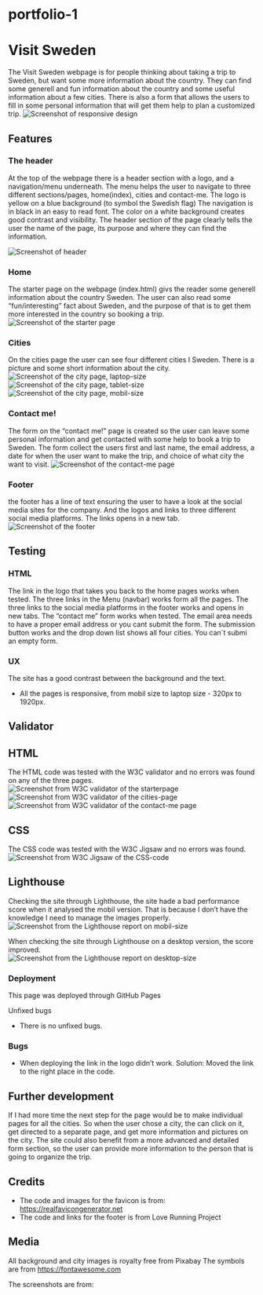 # portfolio-1
# Visit Sweden
The Visit Sweden webpage is for people thinking about taking a trip to Sweden, but want some more information about the country. They can find some generell and fun information about the country and some useful information about a few cities. There is also a form that allows the users to fill in some personal information that will get them help to plan a customized trip.
![Screenshot of responsive design](assets/readme-img/responsivedesign.png)

## Features
### The header
At the top of the webpage there is a header section with a logo, and a navigation/menu underneath. The menu helps the user to navigate to three different sections/pages, home(index), cities and contact-me. 
The logo is yellow on a blue background (to symbol the Swedish flag) 
The navigation is in black in an easy to read font. The color on a white background creates good contrast and visibility. 
The header section of the page clearly tells the user the name of the page, its purpose and where they can find the information. 

![Screenshot of header](assets/readme-img/header.png)

### Home
The starter page on the webpage (index.html) givs the reader some generell information about the country Sweden. The user can also read some “fun/interesting” fact about Sweden, and the purpose of that is to get them more interested in the country so booking a trip.  
![Screenshot of the starter page](assets/readme-img/home.png)

### Cities 
On the cities page the user can see four different cities I Sweden. There is a picture and some short information about the city. 
![Screenshot of the city page, laptop-size](assets/readme-img/cities-laptop.png)
![Screenshot of the city page, tablet-size](assets/readme-img/cities-tablet.png)
![Screenshot of the city page, mobil-size](assets/readme-img/cities-mobil.png)

### Contact me!
The form on the “contact me!” page is created so the user can leave some personal information and get contacted with some help to book a trip to Sweden. 
The form collect the users first and last name, the email address, a date for when the user want to make the trip, and choice of what city the want to visit. 
![Screenshot of the contact-me page](assets/readme-img/contact-me.png)

### Footer
the footer has a line of text ensuring the user to have a look at the social media sites for the company. And the logos and links to three different social media platforms. The links opens in a new tab. 
![Screenshot of the footer](assets/readme-img/footer.png)

## Testing
### HTML
The link in the logo that takes you back to the home pages works when tested. 
The three links in the Menu (navbar) works form all the pages. 
The three links to the social media platforms in the footer works and opens in new tabs. 
The “contact me” form works when tested. The email area needs to have a proper email address or you cant submit the form. The submission button works and the drop down list shows all four cities. You can´t submi an empty form.   

### UX 
The site has a good contrast between the background and the text.
- All the pages is responsive, from mobil size to laptop size - 320px to 1920px.

## Validator 
## HTML
The HTML code was tested with the W3C validator and no errors was found on any of the three pages. 
![Screenshot from W3C validator of the starterpage](assets/readme-img/validate-home.png)
![Screenshot from W3C validator of the cities-page](assets/readme-img/valindate-cities.png)
![Screenshot from W3C validator of the contact-me page](assets/readme-img/validate-contact-me.png)

## CSS
The CSS code was tested with the W3C Jigsaw and no errors was found.
![Screenshot from W3C Jigsaw of the CSS-code](assets/readme-img/validate-css.png)

## Lighthouse
Checking the site through Lighthouse, the site hade a bad performance score when it analysed the mobil version. That is because I don’t have the knowledge I need to manage the images properly.  
![Screenshot from the Lighthouse report on mobil-size](assets/readme-img/Lighthouse-mobil.png)

When checking the site through Lighthouse on a desktop version, the score improved.  
![Screenshot from the Lighthouse report on desktop-size](assets/readme-img/Lighthuse-desktop.png)

### Deployment
This page was deployed through GitHub Pages

Unfixed bugs
- There is no unfixed bugs. 

### Bugs
- When deploying the link in the logo didn’t work. Solution: Moved the link to the right place in the code. 

## Further development
If I had more time the next step for the page would be to make individual pages for all the cities. So when the user chose a city, the can click on it, get directed to a separate page, and get more information and pictures on the city. 
The site could also benefit from a more advanced and detailed form section, so the user can provide more information to the person that is going to organize the trip. 

## Credits
- The code and images for the favicon is from: https://realfavicongenerator.net
- The code and links for the footer is from Love Running Project 

## Media 
All background and city images is royalty free from Pixabay
The symbols are from https://fontawesome.com

The screenshots are from:

